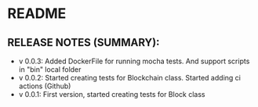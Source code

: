 README
======




RELEASE NOTES (SUMMARY):
------------------------

- v 0.0.3: Added DockerFile for running mocha tests. And support scripts in "bin" local folder
- v 0.0.2: Started creating tests for Blockchain class. Started adding ci actions (Github)
- v 0.0.1: First version, started creating tests for Block class
